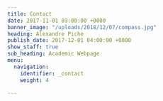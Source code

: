 ```yaml
---
title: Contact
date: 2017-11-01 03:00:00 +0000
banner_image: "/uploads/2018/12/07/compass.jpg"
heading: Alexandre Piche
publish_date: 2017-12-01 04:00:00 +0000
show_staff: true
sub_heading: Academic Webpage
menu:
  navigation:
    identifier: _contact
    weight: 4

---
```

